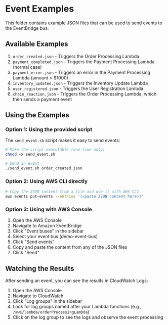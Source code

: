 # Event Examples

This folder contains example JSON files that can be used to send events to the EventBridge bus.

## Available Examples

1. `order_created.json` - Triggers the Order Processing Lambda
2. `payment_completed.json` - Triggers the Payment Processing Lambda (normal case)
3. `payment_error.json` - Triggers an error in the Payment Processing Lambda (amount > $1000)
4. `inventory_updated.json` - Triggers the Inventory Update Lambda
5. `user_registered.json` - Triggers the User Registration Lambda
6. `chain_reaction.json` - Triggers the Order Processing Lambda, which then sends a payment event

## Using the Examples

### Option 1: Using the provided script

The `send_event.sh` script makes it easy to send events:

```bash
# Make the script executable (one time only)
chmod +x send_event.sh

# Send an event
./send_event.sh order_created.json
```

### Option 2: Using AWS CLI directly

```bash
# Copy the JSON content from a file and use it with AWS CLI
aws events put-events --entries '[<paste JSON content here>]'
```

### Option 3: Using with AWS Console

1. Open the AWS Console
2. Navigate to Amazon EventBridge
3. Click "Event buses" in the sidebar
4. Select your event bus (demo-event-bus)
5. Click "Send events"
6. Copy and paste the content from any of the JSON files
7. Click "Send"

## Watching the Results

After sending an event, you can see the results in CloudWatch Logs:

1. Open the AWS Console
2. Navigate to CloudWatch
3. Click "Log groups" in the sidebar
4. Look for log groups named after your Lambda functions (e.g., `/aws/lambda/orderProcessingLambda`)
5. Click on the log group to see the logs and observe the event processing 